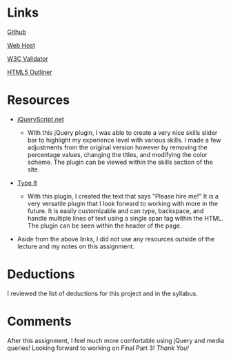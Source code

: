 # Links

[Github](https://github.com/ksmaxey/project_resume_maxey_kyle)

[Web Host](http://www.ksmaxey.com/resume/)

[W3C Validator](https://jigsaw.w3.org/css-validator/validator?uri=http%3A%2F%2Fwww.ksmaxey.com%2Fresume%2F&profile=css3&usermedium=all&warning=1&vextwarning=&lang=en)

[HTML5 Outliner](https://gsnedders.html5.org/outliner/process.py?url=http%3A%2F%2Fwww.ksmaxey.com%2Fresume%2F)

# Resources

* [jQueryScript.net](http://www.jqueryscript.net/chart-graph/Animated-Configurable-Skill-Bar-Plugin-with-jQuery-Skills-Bar.html)
  * With this jQuery plugin, I was able to create a very nice skills slider bar to highlight my experience level with various skills.  I made a few adjustments from the original version however by removing the percentage values, changing the titles, and modifying the color scheme.  The plugin can be viewed within the skills section of the site.* [Type It](http://macarthur.me/typeit/)
  * With this plugin, I created the text that says "Please hire me!"  It is a very versatile plugin that I look forward to working with more in the future.  It is easily customizable and can type, backspace, and handle multiple lines of text using a single span tag within the HTML.  The plugin can be seen within the header of the page.

* Aside from the above links, I did not use any resources outside of the lecture and my notes on this assignment.
    
# Deductions

I reviewed the list of deductions for this project and in the syllabus.

# Comments

After this assignment, I feel much more comfortable using jQuery and media queries!  Looking forward to working on Final Part 3! _Thank You!_